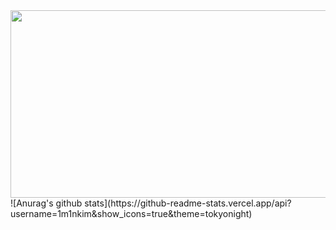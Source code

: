 <a href="https://github.com/devxb/gitanimals">
<img
  src="https://render.gitanimals.org/farms/1m1nkim"
  width="600"
  height="300"
/>
</a>
![Anurag's github stats](https://github-readme-stats.vercel.app/api?username=1m1nkim&show_icons=true&theme=tokyonight)
